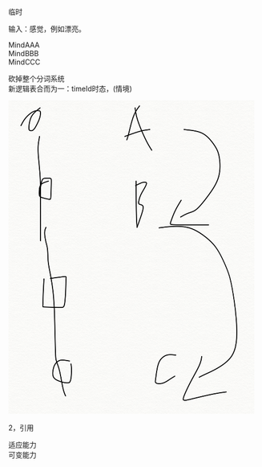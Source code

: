 临时

输入：感觉，例如漂亮。

MindAAA  
MindBBB  
MindCCC  

砍掉整个分词系统  
新逻辑表合而为一：timeId时态，(情境)  



![](1.png)


2，引用



适应能力  
可变能力
